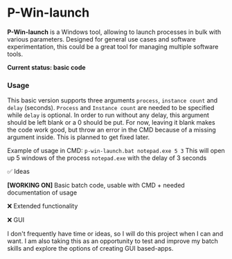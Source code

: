 # P-Win-launch

**P-Win-launch** is a Windows tool, allowing to launch processes in bulk with various parameters. Designed for general use cases and software experimentation, this could be a great tool for managing multiple software tools. 

**Current status: basic code**

### Usage
This basic version supports three arguments `process`, `instance count` and `delay` (seconds). `Process` and `Instance count` are needed to be specified while `delay` is optional. In order to run without any delay, this argument should be left blank or a 0 should be put. For now, leaving it blank makes the code work good, but throw an error in the CMD because of a missing argument inside. This is planned to get fixed later.

Example of usage in CMD: `p-win-launch.bat notepad.exe 5 3` 
This will open up 5 windows of the process `notepad.exe` with the delay of 3 seconds 

✅ Ideas


**[WORKING ON]** Basic batch code, usable with CMD + needed documentation of usage


❌ Extended functionality


❌ GUI

I don't frequently have time or ideas, so I will do this project when I can and want. I am also taking this as an opportunity to test and improve my batch skills and explore the options of creating GUI based-apps.
